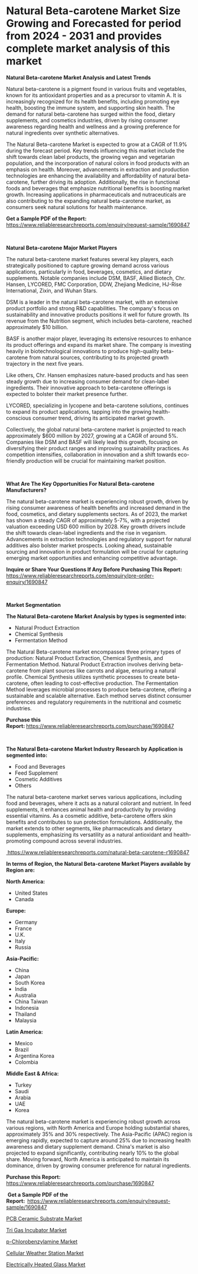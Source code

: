<p><h1>Natural Beta-carotene Market Size Growing and Forecasted for period from 2024 - 2031 and provides complete market analysis of this market</h1></p><p><strong>Natural Beta-carotene Market Analysis and Latest Trends</strong></p>
<p><p>Natural beta-carotene is a pigment found in various fruits and vegetables, known for its antioxidant properties and as a precursor to vitamin A. It is increasingly recognized for its health benefits, including promoting eye health, boosting the immune system, and supporting skin health. The demand for natural beta-carotene has surged within the food, dietary supplements, and cosmetics industries, driven by rising consumer awareness regarding health and wellness and a growing preference for natural ingredients over synthetic alternatives.</p><p>The Natural Beta-carotene Market is expected to grow at a CAGR of 11.9% during the forecast period. Key trends influencing this market include the shift towards clean label products, the growing vegan and vegetarian population, and the incorporation of natural colors in food products with an emphasis on health. Moreover, advancements in extraction and production technologies are enhancing the availability and affordability of natural beta-carotene, further driving its adoption. Additionally, the rise in functional foods and beverages that emphasize nutritional benefits is boosting market growth. Increasing applications in pharmaceuticals and nutraceuticals are also contributing to the expanding natural beta-carotene market, as consumers seek natural solutions for health maintenance.</p></p>
<p><strong>Get a Sample PDF of the Report:&nbsp;</strong> <a href="https://www.reliableresearchreports.com/enquiry/request-sample/1690847?utm_campaign=16&utm_medium=2&utm_source=Github&utm_content=ia&utm_term=19102024&utm_id=natural-beta-carotene">https://www.reliableresearchreports.com/enquiry/request-sample/1690847</a></p>
<p>&nbsp;</p>
<p><strong>Natural Beta-carotene Major Market Players</strong></p>
<p><p>The natural beta-carotene market features several key players, each strategically positioned to capture growing demand across various applications, particularly in food, beverages, cosmetics, and dietary supplements. Notable companies include DSM, BASF, Allied Biotech, Chr. Hansen, LYCORED, FMC Corporation, DDW, Zhejiang Medicine, HJ-Rise International, Zixin, and Wuhan Stars.</p><p>DSM is a leader in the natural beta-carotene market, with an extensive product portfolio and strong R&D capabilities. The company's focus on sustainability and innovative products positions it well for future growth. Its revenue from the Nutrition segment, which includes beta-carotene, reached approximately $10 billion.</p><p>BASF is another major player, leveraging its extensive resources to enhance its product offerings and expand its market share. The company is investing heavily in biotechnological innovations to produce high-quality beta-carotene from natural sources, contributing to its projected growth trajectory in the next five years.</p><p>Like others, Chr. Hansen emphasizes nature-based products and has seen steady growth due to increasing consumer demand for clean-label ingredients. Their innovative approach to beta-carotene offerings is expected to bolster their market presence further.</p><p>LYCORED, specializing in lycopene and beta-carotene solutions, continues to expand its product applications, tapping into the growing health-conscious consumer trend, driving its anticipated market growth.</p><p>Collectively, the global natural beta-carotene market is projected to reach approximately $600 million by 2027, growing at a CAGR of around 5%. Companies like DSM and BASF will likely lead this growth, focusing on diversifying their product ranges and improving sustainability practices. As competition intensifies, collaboration in innovation and a shift towards eco-friendly production will be crucial for maintaining market position.</p></p>
<p>&nbsp;</p>
<p><strong>What Are The Key Opportunities For Natural Beta-carotene Manufacturers?</strong></p>
<p><p>The natural beta-carotene market is experiencing robust growth, driven by rising consumer awareness of health benefits and increased demand in the food, cosmetics, and dietary supplements sectors. As of 2023, the market has shown a steady CAGR of approximately 5-7%, with a projected valuation exceeding USD 600 million by 2028. Key growth drivers include the shift towards clean-label ingredients and the rise in veganism. Advancements in extraction technologies and regulatory support for natural additives also bolster market prospects. Looking ahead, sustainable sourcing and innovation in product formulation will be crucial for capturing emerging market opportunities and enhancing competitive advantage.</p></p>
<p><strong>Inquire or Share Your Questions If Any Before Purchasing This Report:</strong> <a href="https://www.reliableresearchreports.com/enquiry/pre-order-enquiry/1690847?utm_campaign=16&utm_medium=2&utm_source=Github&utm_content=ia&utm_term=19102024&utm_id=natural-beta-carotene">https://www.reliableresearchreports.com/enquiry/pre-order-enquiry/1690847</a></p>
<p>&nbsp;</p>
<p><strong>Market Segmentation</strong></p>
<p><strong>The Natural Beta-carotene Market Analysis by types is segmented into:</strong></p>
<p><ul><li>Natural Product Extraction</li><li>Chemical Synthesis</li><li>Fermentation Method</li></ul></p>
<p><p>The Natural Beta-carotene market encompasses three primary types of production: Natural Product Extraction, Chemical Synthesis, and Fermentation Method. Natural Product Extraction involves deriving beta-carotene from plant sources like carrots and algae, ensuring a natural profile. Chemical Synthesis utilizes synthetic processes to create beta-carotene, often leading to cost-effective production. The Fermentation Method leverages microbial processes to produce beta-carotene, offering a sustainable and scalable alternative. Each method serves distinct consumer preferences and regulatory requirements in the nutritional and cosmetic industries.</p></p>
<p><strong>Purchase this Report:&nbsp;</strong><a href="https://www.reliableresearchreports.com/purchase/1690847?utm_campaign=16&utm_medium=2&utm_source=Github&utm_content=ia&utm_term=19102024&utm_id=natural-beta-carotene">https://www.reliableresearchreports.com/purchase/1690847</a></p>
<p>&nbsp;</p>
<p><strong>The Natural Beta-carotene Market Industry Research by Application is segmented into:</strong></p>
<p><ul><li>Food and Beverages</li><li>Feed Supplement</li><li>Cosmetic Additives</li><li>Others</li></ul></p>
<p><p>The natural beta-carotene market serves various applications, including food and beverages, where it acts as a natural colorant and nutrient. In feed supplements, it enhances animal health and productivity by providing essential vitamins. As a cosmetic additive, beta-carotene offers skin benefits and contributes to sun protection formulations. Additionally, the market extends to other segments, like pharmaceuticals and dietary supplements, emphasizing its versatility as a natural antioxidant and health-promoting compound across several industries.</p></p>
<p><a href="https://www.reliableresearchreports.com/natural-beta-carotene-r1690847?utm_campaign=16&utm_medium=2&utm_source=Github&utm_content=ia&utm_term=19102024&utm_id=natural-beta-carotene">&nbsp;https://www.reliableresearchreports.com/natural-beta-carotene-r1690847</a></p>
<p><strong>In terms of Region, the Natural Beta-carotene Market Players available by Region are:</strong></p>
<p>
    <p> <strong> North America: </strong>
        <ul>
            <li>United States</li>
            <li>Canada</li>
        </ul>
        </p> 
    <p> <strong> Europe: </strong>
        <ul>
            <li>Germany</li>
            <li>France</li>
            <li>U.K.</li>
            <li>Italy</li>
            <li>Russia</li>
        </ul>
        </p> 
    <p> <strong> Asia-Pacific: </strong>
        <ul>
            <li>China</li>
            <li>Japan</li>
            <li>South Korea</li>
            <li>India</li>
            <li>Australia</li>
            <li>China Taiwan</li>
            <li>Indonesia</li>
            <li>Thailand</li>
            <li>Malaysia</li>
        </ul>
        </p> 
    <p> <strong> Latin America: </strong>
        <ul>
            <li>Mexico</li>
            <li>Brazil</li>
            <li>Argentina Korea</li>
            <li>Colombia</li>
        </ul>
        </p> 
    <p> <strong> Middle East & Africa: </strong>
        <ul>
            <li>Turkey</li>
            <li>Saudi</li>
            <li>Arabia</li>
            <li>UAE</li>
            <li>Korea</li>
        </ul>
    </p>
    </p>
<p><p>The natural beta-carotene market is experiencing robust growth across various regions, with North America and Europe holding substantial shares, approximately 35% and 30% respectively. The Asia-Pacific (APAC) region is emerging rapidly, expected to capture around 25% due to increasing health awareness and dietary supplement demand. China's market is also projected to expand significantly, contributing nearly 10% to the global share. Moving forward, North America is anticipated to maintain its dominance, driven by growing consumer preference for natural ingredients.</p></p>
<p><strong>Purchase this Report: </strong><a href="https://www.reliableresearchreports.com/purchase/1690847?utm_campaign=16&utm_medium=2&utm_source=Github&utm_content=ia&utm_term=19102024&utm_id=natural-beta-carotene">https://www.reliableresearchreports.com/purchase/1690847</a></p>
<p>&nbsp;<strong>Get a Sample PDF of the Report:&nbsp;&nbsp;</strong><a href="https://www.reliableresearchreports.com/enquiry/request-sample/1690847?utm_campaign=16&utm_medium=2&utm_source=Github&utm_content=ia&utm_term=19102024&utm_id=natural-beta-carotene">https://www.reliableresearchreports.com/enquiry/request-sample/1690847</a></p>
<p><strong></strong></p>
<p><p><a href="https://medium.com/@nekolalrclippo/evaluating-pcb-ceramic-substrate-market-trends-and-growth-opportunities-by-region-type-and-b92854435915?utm_campaign=16&utm_medium=2&utm_source=Github&utm_content=ia&utm_term=19102024&utm_id=natural-beta-carotene">PCB Ceramic Substrate Market</a></p><p><a href="https://issuu.com/reportprime-2/docs/tri-gas-incubator-market-size-2030._b3503bff3d5cd7?utm_campaign=16&utm_medium=2&utm_source=Github&utm_content=ia&utm_term=19102024&utm_id=natural-beta-carotene">Tri Gas Incubator Market</a></p><p><a href="https://github.com/boringzqthorperec/Market-Research-Report-List-1/blob/main/p-chlorobenzylamine-market.md?utm_campaign=16&utm_medium=2&utm_source=Github&utm_content=ia&utm_term=19102024&utm_id=natural-beta-carotene">p-Chlorobenzylamine Market</a></p><p><a href="https://issuu.com/reportprime-2/docs/cellular-weather-station-market-siz_7d6c02c8eec33d?utm_campaign=16&utm_medium=2&utm_source=Github&utm_content=ia&utm_term=19102024&utm_id=natural-beta-carotene">Cellular Weather Station Market</a></p><p><a href="https://medium.com/@caren0ps/electrically-heated-glass-market-overview-and-forecast-2024-2031-a-detailed-study-of-market-type-72e25ceebbb3?utm_campaign=16&utm_medium=2&utm_source=Github&utm_content=ia&utm_term=19102024&utm_id=natural-beta-carotene">Electrically Heated Glass Market</a></p></p>